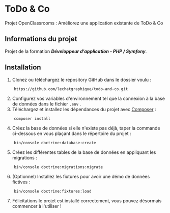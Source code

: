 # ToDo & Co #
  
Projet OpenClassrooms : Améliorez une application existante de ToDo & Co
  
## Informations du projet ##
Projet de la formation ***Développeur d'application - PHP / Symfony***.  

## Installation
1. Clonez ou téléchargez le repository GitHub dans le dossier voulu :
```
    https://github.com/lechatgraphique/todo-and-co.git
```
2. Configurez vos variables d'environnement tel que la connexion à la base de données dans le fichier `.env`
.
3. Téléchargez et installez les dépendances du projet avec [Composer](https://getcomposer.org/download/) :
```
    composer install
```
4. Créez la base de données si elle n'existe pas déjà, taper la commande ci-dessous en vous plaçant dans le répertoire du projet :
```
    bin/console doctrine:database:create
```
5. Créez les différentes tables de la base de données en appliquant les migrations :
```
    bin/console doctrine:migrations:migrate
```
6. (Optionnel) Installez les fixtures pour avoir une démo de données fictives :
```
    bin/console doctrine:fixtures:load
```
7. Félicitations le projet est installé correctement, vous pouvez désormais commencer à l'utiliser !
```
